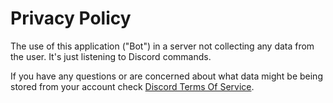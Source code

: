 
# Privacy Policy

The use of this application ("Bot") in a server not collecting any data from the user. It's just listening to Discord commands. 

If you have any questions or are concerned about what data might be being stored from your account check  [Discord Terms Of Service](https://discord.com/terms).
